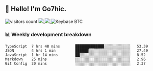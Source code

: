 ## 👋 Hello! I'm Go7hic.

 ![visitors count](https://visitors-by-url-pls-dont-use-this-in-your-repo.vercel.app/Go7hic-github-readme)
 <a href="https://twitter.com/Go7hic">
    <img src="https://img.shields.io/badge/-@Go7hic-1ca0f1?style=flat-square&labelColor=1ca0f1&logo=twitter&logoColor=white&link=https://twitter.com/Go7hic">
   <a/>
   <a href="mailto:gtfx0209@gmail.com">
    <img src="https://img.shields.io/badge/-gtfx0209@gmail.com-c14438?style=flat-square&logo=Gmail&logoColor=white&link=mailto:gtfx0209@gmail.com">
   <a/>
    ![Keybase BTC](https://img.shields.io/keybase/btc/Go7hic)
 <!--
🔭 I’m currently working
🌱 I’m currently learning
💬 Ask me about 
📫 How to reach me: 
⚡ Fun fact: 
-->
 <!--
![My Github Stats](https://github-readme-stats.vercel.app/api?username=Go7hic&show_icons=true&count_private=true)

-->

### 📊 Weekly development breakdown
<!--START_SECTION:waka-->
```text
TypeScript  7 hrs 48 mins       █████████████░░░░░░░░░░░░   53.39 
JSON        4 hrs 1 min         ██████░░░░░░░░░░░░░░░░░░░   27.49 
JavaScript  1 hr 14 mins        ██░░░░░░░░░░░░░░░░░░░░░░░   8.52 
Markdown    25 mins             ░░░░░░░░░░░░░░░░░░░░░░░░░   2.96 
Git Config  20 mins             ░░░░░░░░░░░░░░░░░░░░░░░░░   2.37
```
<!--END_SECTION:waka-->
    

